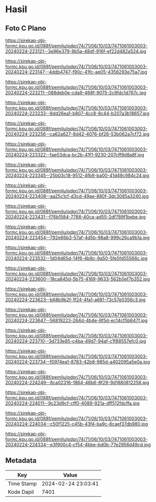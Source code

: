 # Hasil

## Foto C Plano

https://sirekap-obj-formc.kpu.go.id/088f/pemilu/pdpr/74/71/06/10/03/7471061003003-20240224-223121--3e96e379-8b5a-48df-916f-ef22d482a524.jpg

https://sirekap-obj-formc.kpu.go.id/088f/pemilu/pdpr/74/71/06/10/03/7471061003003-20240224-223147--4ddb4747-f90c-41fc-ae05-4356293e75a7.jpg

https://sirekap-obj-formc.kpu.go.id/088f/pemilu/pdpr/74/71/06/10/03/7471061003003-20240224-223211--088deb0e-cda9-468f-9075-2c9fdc1d767c.jpg

https://sirekap-obj-formc.kpu.go.id/088f/pemilu/pdpr/74/71/06/10/03/7471061003003-20240224-223233--8dd26ea1-b807-4cc8-8c44-b207a3b18657.jpg

https://sirekap-obj-formc.kpu.go.id/088f/pemilu/pdpr/74/71/06/10/03/7471061003003-20240224-223256--ca62a627-8d42-4076-bf26-53b062a7cf72.jpg

https://sirekap-obj-formc.kpu.go.id/088f/pemilu/pdpr/74/71/06/10/03/7471061003003-20240224-223322--fae03dca-bc2b-41f1-9230-207cff9d8a8f.jpg

https://sirekap-obj-formc.kpu.go.id/088f/pemilu/pdpr/74/71/06/10/03/7471061003003-20240224-223345--25b03c18-9512-4fb9-ba00-41d49c984c24.jpg

https://sirekap-obj-formc.kpu.go.id/088f/pemilu/pdpr/74/71/06/10/03/7471061003003-20240224-223408--aa25c1cf-d3cd-49ae-880f-3dc3085a3240.jpg

https://sirekap-obj-formc.kpu.go.id/088f/pemilu/pdpr/74/71/06/10/03/7471061003003-20240224-223431--f76b1584-7788-40ca-ad55-2df789f1bebe.jpg

https://sirekap-obj-formc.kpu.go.id/088f/pemilu/pdpr/74/71/06/10/03/7471061003003-20240224-223454--792e66b3-57af-4d5b-98a8-999c26ca9b1a.jpg

https://sirekap-obj-formc.kpu.go.id/088f/pemilu/pdpr/74/71/06/10/03/7471061003003-20240224-223532--1d04d65d-14f6-4b9c-9a50-5fe5fd55566c.jpg

https://sirekap-obj-formc.kpu.go.id/088f/pemilu/pdpr/74/71/06/10/03/7471061003003-20240224-223600--18ca845d-5b75-4169-9633-562b0ef7b352.jpg

https://sirekap-obj-formc.kpu.go.id/088f/pemilu/pdpr/74/71/06/10/03/7471061003003-20240224-223623--b68b9b2f-1f24-4fa1-a681-73c57e0356c3.jpg

https://sirekap-obj-formc.kpu.go.id/088f/pemilu/pdpr/74/71/06/10/03/7471061003003-20240224-223647--56819223-264d-4b4e-8f5d-ec14cf5b647f.jpg

https://sirekap-obj-formc.kpu.go.id/088f/pemilu/pdpr/74/71/06/10/03/7471061003003-20240224-223710--3d733e85-c4ba-49d7-94af-c1f88557efc0.jpg

https://sirekap-obj-formc.kpu.go.id/088f/pemilu/pdpr/74/71/06/10/03/7471061003003-20240224-223734--f0974ea1-8783-42b8-985d-a402095a5e0a.jpg

https://sirekap-obj-formc.kpu.go.id/088f/pemilu/pdpr/74/71/06/10/03/7471061003003-20240224-224249--8ca02316-1864-46b6-8f29-9d1880812258.jpg

https://sirekap-obj-formc.kpu.go.id/088f/pemilu/pdpr/74/71/06/10/03/7471061003003-20240224-224011--9c23d9cf-cff0-4089-921a-dff512fdcffa.jpg

https://sirekap-obj-formc.kpu.go.id/088f/pemilu/pdpr/74/71/06/10/03/7471061003003-20240224-224034--c50f1225-c45b-43f4-ba9c-8caef37db980.jpg

https://sirekap-obj-formc.kpu.go.id/088f/pemilu/pdpr/74/71/06/10/03/7471061003003-20240224-224334--e3f900c4-cf54-4bbe-bd0b-77e2956d49cd.jpg


## Metadata

| Key        | Value               |
| ---------- | ------------------- |
| Time Stamp | 2024-02-24 23:03:41 |
| Kode Dapil | 7401                |



